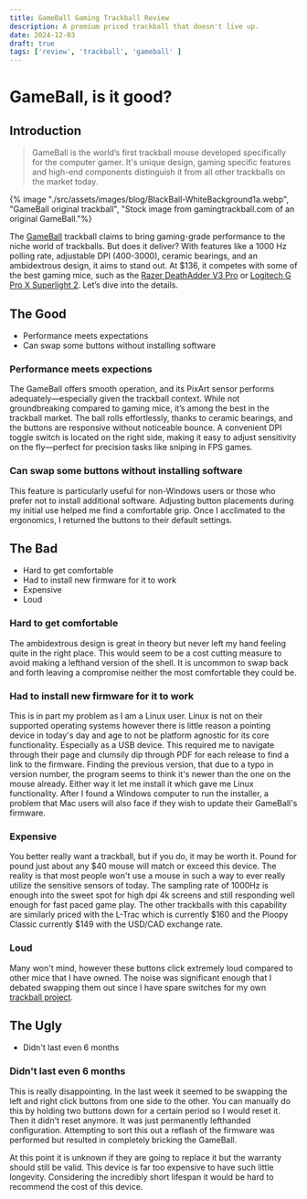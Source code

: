 ```yaml
---
title: GameBall Gaming Trackball Review
description: A premium priced trackball that doesn't live up.
date: 2024-12-03
draft: true
tags: ['review', 'trackball', 'gameball' ]
---
```


# GameBall, is it good?

## Introduction

> GameBall is the world’s first trackball mouse developed specifically for the computer gamer. It's unique design, gaming specific features and high-end components distinguish it from all other trackballs on the market today.

{% image "./src/assets/images/blog/BlackBall-WhiteBackground1a.webp", "GameBall original trackball", "Stock image from gamingtrackball.com of an original GameBall."%}

The [GameBall](https://www.gamingtrackball.com/products/gameball-standard-edition-black-ball) trackball claims to bring gaming-grade performance to the niche world of trackballs. But does it deliver? With features like a 1000 Hz polling rate, adjustable DPI (400-3000), ceramic bearings, and an ambidextrous design, it aims to stand out. At $136, it competes with some of the best gaming mice, such as the [Razer DeathAdder V3 Pro](https://www.amazon.com/dp/B0B6XZLNHQ?tag=georiot-us-default-20&geniuslink=true) or [Logitech G Pro X Superlight 2](https://www.amazon.com/Logitech-Superlight-Lightspeed-Lightweight-Programmable/dp/B09NBWL8J5/). Let’s dive into the details.

## The Good
* Performance meets expectations
* Can swap some buttons without installing software

### Performance meets expections
The GameBall offers smooth operation, and its PixArt sensor performs adequately—especially given the trackball context. While not groundbreaking compared to gaming mice, it’s among the best in the trackball market. The ball rolls effortlessly, thanks to ceramic bearings, and the buttons are responsive without noticeable bounce. A convenient DPI toggle switch is located on the right side, making it easy to adjust sensitivity on the fly—perfect for precision tasks like sniping in FPS games.

### Can swap some buttons without installing software
This feature is particularly useful for non-Windows users or those who prefer not to install additional software. Adjusting button placements during my initial use helped me find a comfortable grip. Once I acclimated to the ergonomics, I returned the buttons to their default settings.

## The Bad
* Hard to get comfortable
* Had to install new firmware for it to work
* Expensive
* Loud

### Hard to get comfortable
The ambidextrous design is great in theory but never left my hand feeling quite in the right place. This would seem to be a cost cutting measure to avoid making a lefthand version of the shell. It is uncommon to swap back and forth leaving a compromise neither the most comfortable they could be.

### Had to install new firmware for it to work
This is in part my problem as I am a Linux user. Linux is not on their supported operating systems however there is little reason a pointing device in today's day and age to not be platform agnostic for its core functionality. Especially as a USB device. This required me to navigate through their page and clumsily dip through PDF for each release to find a link to the firmware. Finding the previous version, that due to a typo in version number, the program seems to think it's newer than the one on the mouse already. Either way it let me install it which gave me Linux functionality. After I found a Windows computer to run the installer, a problem that Mac users will also face if they wish to update their GameBall's firmware.

### Expensive
You better really want a trackball, but if you do, it may be worth it. Pound for pound just about any $40 mouse will match or exceed this device. The reality is that most people won't use a mouse in such a way to ever really utilize the sensitive sensors of today. The sampling rate of 1000Hz is enough into the sweet spot for high dpi 4k screens and still responding well enough for fast paced game play. The other trackballs with this capability are similarly priced with the L-Trac which is currently $160 and the Ploopy Classic currently $149 with the USD/CAD exchange rate.

### Loud
Many won't mind, however these buttons click extremely loud compared to other mice that I have owned. The noise was significant enough that I debated swapping them out since I have spare switches for my own [trackball project](/blog/diy-trackball-or-why-parts-so-far).

## The Ugly
* Didn't last even 6 months

### Didn't last even 6 months
This is really disappointing. In the last week it seemed to be swapping the left and right click buttons from one side to the other. You can manually do this by holding two buttons down for a certain period so I would reset it. Then it didn't reset anymore. It was just permanently lefthanded configuration. Attempting to sort this out a reflash of the firmware was performed but resulted in completely bricking the GameBall.

At this point it is unknown if they are going to replace it but the warranty should still be valid. This device is far too expensive to have such little longevity. Considering the incredibly short lifespan it would be hard to recommend the cost of this device.
